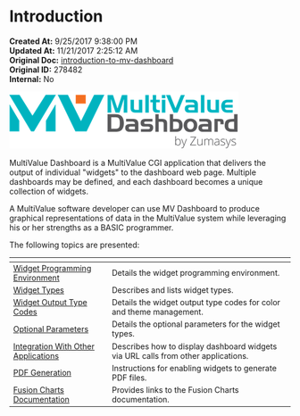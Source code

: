 # Introduction

<PageHeader />

**Created At:** 9/25/2017 9:38:00 PM  
**Updated At:** 11/21/2017 2:25:12 AM  
**Original Doc:** [introduction-to-mv-dashboard](https://docs.zumasys.com/36577-mv-dashboard/introduction-to-mv-dashboard)  
**Original ID:** 278482  
**Internal:** No  


![introduction-to-mv-dashboard: 1506460922079](./1506460922079.jpg)

MultiValue Dashboard is a MultiValue CGI application that delivers the output of individual "widgets" to the dashboard web page. Multiple dashboards may be defined, and each dashboard becomes a unique collection of widgets.

A MultiValue software developer can use MV Dashboard to produce graphical representations of data in the MultiValue system while leveraging his or her strengths as a BASIC programmer.



The following topics are presented:


| <!----> | <!----> |
| --- | --- |
| [Widget Programming Environment](./../programmers-guide/widgets/programming-environment/README.md)<br> | Details the widget programming environment.<br> |
| [Widget Types](./../programmers-guide/widgets/types/README.md)<br> | Describes and lists widget types.<br> |
| [Widget Output Type Codes](./../programmers-guide/widgets/output-type-codes/README.md)<br> | Details the widget output type codes for color and theme management.<br> |
| [Optional Parameters](./../programmers-guide/widgets/optional-parameters/README.md)<br> | Details the optional parameters for the widget types.<br> |
| [Integration With Other Applications](./../programmers-guide/integration/README.md)<br> | Describes how to display dashboard widgets via URL calls from other applications.<br> |
| [PDF Generation](./../programmers-guide/pdf-generation/README.md) | Instructions for enabling widgets to generate PDF files.<br> |
| [Fusion Charts Documentation](./../programmers-guide/fusion-charts/README.md)<br> | Provides links to the Fusion Charts documentation.<br> |




